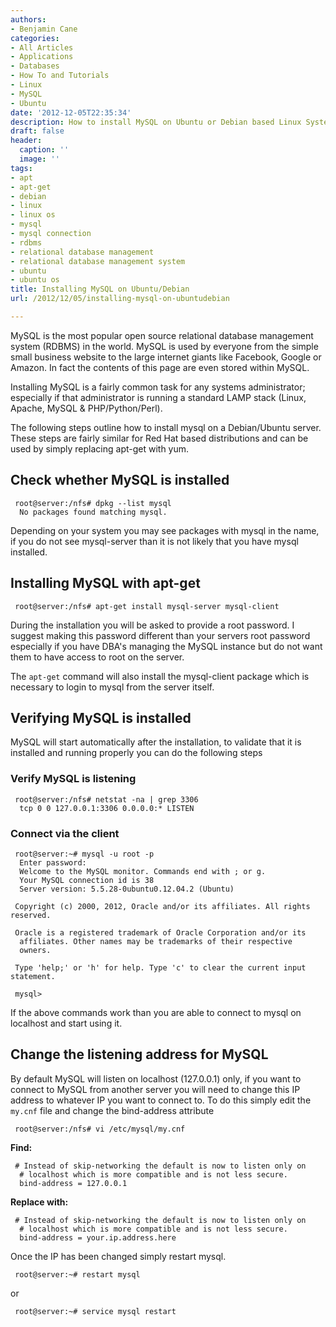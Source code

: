 ```yaml
---
authors:
- Benjamin Cane
categories:
- All Articles
- Applications
- Databases
- How To and Tutorials
- Linux
- MySQL
- Ubuntu
date: '2012-12-05T22:35:34'
description: How to install MySQL on Ubuntu or Debian based Linux Systems using apt-get
draft: false
header:
  caption: ''
  image: ''
tags:
- apt
- apt-get
- debian
- linux
- linux os
- mysql
- mysql connection
- rdbms
- relational database management
- relational database management system
- ubuntu
- ubuntu os
title: Installing MySQL on Ubuntu/Debian
url: /2012/12/05/installing-mysql-on-ubuntudebian

---
```


MySQL is the most popular open source relational database management system (RDBMS) in the world. MySQL is used by everyone from the simple small business website to the large internet giants like Facebook, Google or Amazon. In fact the contents of this page are even stored within MySQL.

Installing MySQL is a fairly common task for any systems administrator; especially if that administrator is running a standard LAMP stack (Linux, Apache, MySQL & PHP/Python/Perl).

The following steps outline how to install mysql on a Debian/Ubuntu server. These steps are fairly similar for Red Hat based distributions and can be used by simply replacing apt-get with yum.

## Check whether MySQL is installed
     
     root@server:/nfs# dpkg --list mysql
      No packages found matching mysql.

Depending on your system you may see packages with mysql in the name, if you do not see mysql-server than it is not likely that you have mysql installed.

## Installing MySQL with apt-get
     
     root@server:/nfs# apt-get install mysql-server mysql-client

During the installation you will be asked to provide a root password. I suggest making this password different than your servers root password especially if you have DBA's managing the MySQL instance but do not want them to have access to root on the server.

The `apt-get` command will also install the mysql-client package which is necessary to login to mysql from the server itself.

## Verifying MySQL is installed

MySQL will start automatically after the installation, to validate that it is installed and running properly you can do the following steps

### Verify MySQL is listening
     
     root@server:/nfs# netstat -na | grep 3306
      tcp 0 0 127.0.0.1:3306 0.0.0.0:* LISTEN

### Connect via the client
     
     root@server:~# mysql -u root -p
      Enter password:
      Welcome to the MySQL monitor. Commands end with ; or g.
      Your MySQL connection id is 38
      Server version: 5.5.28-0ubuntu0.12.04.2 (Ubuntu)

     Copyright (c) 2000, 2012, Oracle and/or its affiliates. All rights reserved.
     
     Oracle is a registered trademark of Oracle Corporation and/or its
      affiliates. Other names may be trademarks of their respective
      owners.
     
     Type 'help;' or 'h' for help. Type 'c' to clear the current input statement.

     mysql>

If the above commands work than you are able to connect to mysql on localhost and start using it.

## Change the listening address for MySQL

By default MySQL will listen on localhost (127.0.0.1) only, if you want to connect to MySQL from another server you will need to change this IP address to whatever IP you want to connect to. To do this simply edit the `my.cnf` file and change the bind-address attribute
     
     root@server:/nfs# vi /etc/mysql/my.cnf

**Find:**
     
     # Instead of skip-networking the default is now to listen only on
      # localhost which is more compatible and is not less secure.
      bind-address = 127.0.0.1

**Replace with:**
     
     # Instead of skip-networking the default is now to listen only on
      # localhost which is more compatible and is not less secure.
      bind-address = your.ip.address.here

Once the IP has been changed simply restart mysql.
     
     root@server:~# restart mysql

or
     
     root@server:~# service mysql restart
